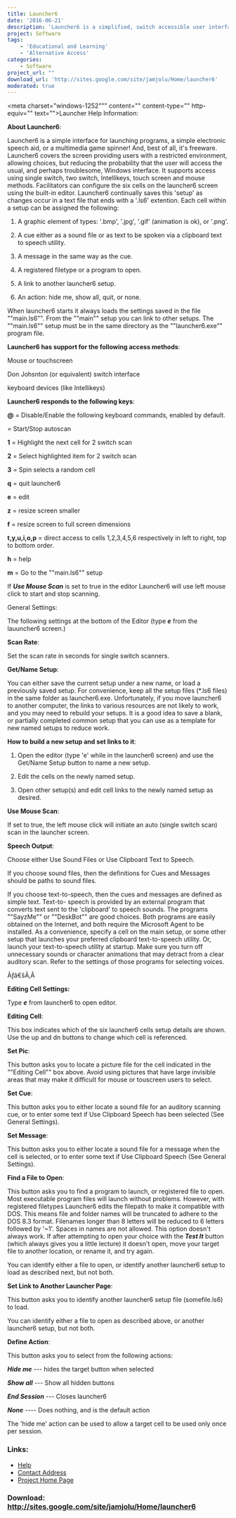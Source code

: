 ```yaml
---
title: Launcher6
date: '2016-06-21'
description: 'Launcher6 is a simplified, switch accessible user interface that can launch programs, act as an electronic speech device, or act as a multimedia game spinner for Windows computers. The launcher6 screen completely covers the screen offering 6 choices, but reducing the probability that the user will encounter the perhaps troublesome Windows interface. Multiple access methods and supports like auditory scanning are simultaneously supported. The built in editor saves any changes automatically as they are made.'
project: Software
tags:
    - 'Educational and Learning'
    - 'Alternative Access'
categories:
    - Software
project_url: ""
download_url: 'http://sites.google.com/site/jamjolu/Home/launcher6'
moderated: true
---
```

<meta charset="windows-1252""" content="" content-type="" http-equiv="" text=""></meta><meta content="" generator="" microsoft="" name="" word=""></meta><title>Launcher Help Information:</title><meta c:="" content="" files="" name="" office="" template=""></meta>Launcher Help Information:

 **About Launcher6**:

Launcher6 is a simple interface for launching programs, a simple electronic speech aid, or a multimedia game spinner! And, best of all, it's freeware. Launcher6 covers the screen providing users with a restricted environment, allowing choices, but reducing the probability that the user will access the usual, and perhaps troublesome, Windows interface. It supports access using single switch, two switch, Intellikeys, touch screen and mouse methods. Facilitators can configure the six cells on the launcher6 screen using the built-in editor. Launcher6 continually saves this 'setup' as changes occur in a text file that ends with a '.ls6' extention. Each cell within a setup can be assigned the following:

1. A graphic element of types: '.bmp', '.jpg', '.gif' (animation is ok), or '.png'.

2. A cue either as a sound file or as text to be spoken via a clipboard text to speech utility.

3. A message in the same way as the cue.

4. A registered filetype or a program to open.

5. A link to another launcher6 setup.

6. An action: hide me, show all, quit, or none.

When launcher6 starts it always loads the settings saved in the file ""main.ls6"". From the ""main"" setup you can link to other setups. The ""main.ls6"" setup must be in the same directory as the ""launcher6.exe"" program file.

 **Launcher6 has support for the following access methods**:

Mouse or touchscreen

Don Johsnton (or equivalent) switch interface

keyboard devices (like Intellikeys)

 **Launcher6 responds to the following keys**:

 **@** = Disable/Enable the following keyboard commands, enabled by default.

  = Start/Stop autoscan

 **1** = Highlight the next cell for 2 switch scan

 **2** = Select highlighted item for 2 switch scan

 **3** = Spin selects a random cell

 **q** = quit launcher6

 **e** = edit

 **z** = resize screen smaller

 **f** = resize screen to full screen dimensions

 **t,y,u,i,o,p** = direct access to cells 1,2,3,4,5,6 respectively in left to right, top to bottom order.

 **h** = help

 **m** = Go to the ""main.ls6"" setup

If **_Use Mouse Scan_** is set to true in the editor Launcher6 will use left mouse click to start and stop scanning.

 General Settings:

The following settings at the bottom of the Editor (type **_e_** from the lauuncher6 screen.)

 **Scan Rate**:

Set the scan rate in seconds for single switch scanners.

 **Get/Name Setup**:

You can either save the current setup under a new name, or load a previously saved setup. For convenience, keep all the setup files (\*.ls6 files) in the same folder as launcher6.exe. Unfortunately, if you move launcher6 to another computer, the links to various resources are not likely to work, and you may need to rebuild your setups. It is a good idea to save a blank, or partially completed common setup that you can use as a template for new named setups to reduce work.

 **How to build a new setup and set links to it**:

1. Open the editor (type 'e' while in the launcher6 screen) and use the Get/Name Setup button to name a new setup.

2. Edit the cells on the newly named setup.

3. Open other setup(s) and edit cell links to the newly named setup as desired.

 **Use Mouse Scan**:

If set to true, the left mouse click will initiate an auto (single switch scan) scan in the launcher screen.

 **Speech Output**:

Choose either Use Sound Files or Use Clipboard Text to Speech.

If you choose sound files, then the definitions for Cues and Messages should be paths to sound files.

If you choose text-to-speech, then the cues and messages are defined as simple text. Text-to- speech is provided by an external program that converts text sent to the 'clipboard' to speech sounds. The programs ""SayzMe"" or ""DeskBot"" are good choices. Both programs are easily obtained on the Internet, and both require the Microsoft Agent to be installed. As a convenience, specify a cell on the main setup, or some other setup that launches your preferred clipboard text-to-speech utility. Or, launch your text-to-speech utility at startup. Make sure you turn off unnecessary sounds or character animations that may detract from a clear auditory scan. Refer to the settings of those programs for selecting voices.

Ãƒâ€šÃ‚Â 

 **Editing Cell Settings:**

Type **_e_** from launcher6 to open editor.

 **Editing Cell**:

This box indicates which of the six launcher6 cells setup details are shown. Use the up and dn buttons to change which cell is referenced.

 **Set Pic**:

This button asks you to locate a picture file for the cell indicated in the ""Editing Cell"" box above. Avoid using pictures that have large invisible areas that may make it difficult for mouse or touscreen users to select.

 **Set Cue**:

This button asks you to either locate a sound file for an auditory scanning cue, or to enter some text if Use Clipboard Speech has been selected (See General Settings).

 **Set Message**:

This button asks you to either locate a sound file for a message when the cell is selected, or to enter some text if Use Clipboard Speech (See General Settings).

 **Find a File to Open**:

This button asks you to find a program to launch, or registered file to open. Most executable program files will launch without problems. However, with registered filetypes Launcher6 edits the filepath to make it compatible with DOS. This means file and folder names will be truncated to adhere to the DOS 8.3 format. Filenames longer than 8 letters will be reduced to 6 letters followed by '~1'. Spaces in names are not allowed. This option doesn't always work. If after attempting to open your choice with the **_Test It_** button (which always gives you a little lecture) it doesn't open, move your target file to another location, or rename it, and try again.

You can identify either a file to open, or identify another launcher6 setup to load as described next, but not both.

 **Set Link to Another Launcher Page**:

This button asks you to identify another launcher6 setup file (somefile.ls6) to load.

You can identify either a file to open as described above, or another launcher6 setup, but not both.

 **Define Action**:

This button asks you to select from the following actions:

 **_Hide me_** --- hides the target button when selected

 **_Show all_** --- Show all hidden buttons

 **_End Session_** --- Closes launcher6

 **_None_** ---- Does nothing, and is the default action

The 'hide me' action can be used to allow a target cell to be used only once per session.

### Links:
- <a href="http://www.oatsoft.org/Software/launcher6/help">Help</a>
- <a href="mailto:jamjolu@hotmail.com">Contact Address</a>
- <a href="http://sites.google.com/site/jamjolu/Home/launcher6">Project Home Page</a>

### Download: http://sites.google.com/site/jamjolu/Home/launcher6 